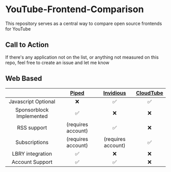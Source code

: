 # YouTube-Frontend-Comparison
This repository serves as a central way to compare open source frontends for YouTube

## Call to Action
If there's any application not on the list, or anything not measured on this repo, feel free to create an issue and let me know

## Web Based
| | [Piped](https://github.com/TeamPiped/Piped) | [Invidious](https://github.com/iv-org/invidious) | [CloudTube](https://sr.ht/~cadence/tube) |
| :---: | :---: | :---: | :---: |
| Javascript Optional |:x:|:white_check_mark:|:white_check_mark:|
| Sponsorblock Implemented |:white_check_mark:|:x:|:x:|
| RSS support |(requires account)|:white_check_mark:|:x:|
| Subscriptions | (requires account) | (requires account) |:white_check_mark:|
| LBRY integration | :white_check_mark: | :x: | :x: |
| Account Support | :white_check_mark: | :white_check_mark: | :x: | 

